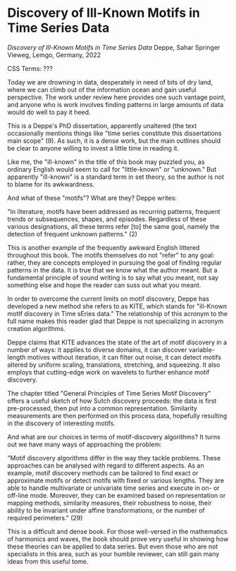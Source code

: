 # Discovery of Ill-Known Motifs in Time Series Data

*Discovery of Ill-Known Motifs in Time Series Data*
Deppe, Sahar
Springer Vieweg, Lemgo, Germany, 2022

CSS Terms: ???


Today we are drowning in data, desperately in need of bits of dry land, where
we can climb out of the information ocean and gain useful perspective. The work
under review here provides one such vantage point, and anyone who is work
involves finding patterns in large amounts of data would do well to pay it
heed.

This is a Deppe's PhD dissertation, apparently unaltered (the text occasionally
mentions things like "time series constitute this dissertations main scope"
(9). As such, it is a dense work, but the main outlines should be clear to
anyone willing to invest a little time in reading it.

Like me, the "ill-known" in the title of this book may puzzled you, as ordinary
English would seem to call for "little-known" or "unknown." But apparently
"ill-known" is a standard term in set theory, so the author is not to blame for
its awkwardness.

And what of these "motifs"? What are they? Deppe writes:

"In literature, motifs have been addressed as recurring patterns, frequent
trends or subsequences, shapes, and episodes. Regardless of these various
designations, all these terms refer [to] the same goal, namely the detection of
frequent unknown patterns." (2)

This is another example of the frequently awkward English littered throughout
this book. The motifs themselves do not "refer" to any goal: rather, they are
concepts employed in pursuing the goal of finding regular patterns in the data.
It is true that we know what the author meant. But a fundamental principle of
sound writing is to say what you meant, not say something else and hope the
reader can suss out what you meant.

In order to overcome the current limits on motif discovery, Deppe has developed
a new method she refers to as KITE, which stands for "ill-Known motIf discovery
in Time sEries data." The relationship of this acronym to the full name makes
this reader glad that Deppe is not specializing in acronym creation algorithms.

Deppe claims that KITE advances the state of the art of motif discovery in a
number of ways: it applies to diverse domains, it can discover variable-length
motives without iteration, it can filter out noise, it can detect motifs
altered by uniform scaling, translations, stretching, and squeezing. It also
employs that cutting-edge work on wavelets to further enhance motif discovery.

The chapter titled "General Principles of Time Series Motif Discovery" offers a
useful sketch of how Sutch discovery proceeds: the data is first pre-processed,
then put into a common representation. Similarity measurements are then
performed on this process data, hopefully resulting in the discovery of
interesting motifs.

And what are our choices in terms of motif-discovery algorithms? It turns out
we have many ways of approaching the problem:

"Motif discovery algorithms differ in the way they tackle problems. These
approaches can be analysed with regard to different aspects. As an example,
motif discovery methods can be tailored to find exact or approximate motifs or
detect motifs with fixed or various lengths. They are able to handle
multivariate or univariate time series and execute in on- or off-line mode.
Moreover, they can be examined based on representation or mapping methods,
similarity measures, their robustness to noise, their ability to be invariant
under affine transformations, or the number of required perimeters." (29)


This is a difficult and dense book. For those well-versed in the mathematics of
harmonics and waves, the book should prove very useful in showing how these
theories can be applied to data series. But even those who are not specialists
in this area, such as your humble reviewer, can still gain many ideas from this
useful tome.
